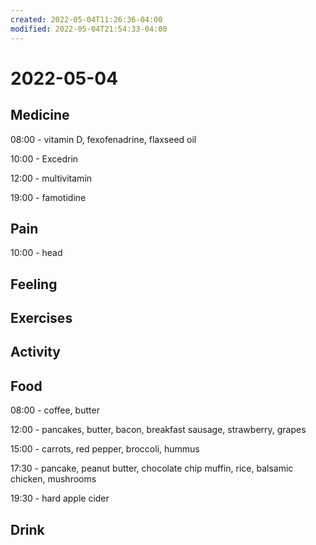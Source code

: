 ```yaml
---
created: 2022-05-04T11:26:36-04:00
modified: 2022-05-04T21:54:33-04:00
---
```


# 2022-05-04

## Medicine

08:00 - vitamin D, fexofenadrine, flaxseed oil

10:00 - Excedrin

12:00 - multivitamin

19:00 - famotidine


## Pain

10:00 - head


## Feeling


## Exercises


## Activity


## Food

08:00 - coffee, butter

12:00 - pancakes, butter, bacon, breakfast sausage, strawberry, grapes

15:00 - carrots, red pepper, broccoli, hummus

17:30 - pancake, peanut butter, chocolate chip muffin, rice, balsamic chicken, mushrooms

19:30 - hard apple cider


## Drink

